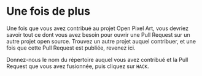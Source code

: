 # Une fois de plus

Une fois que vous avez contribué au projet Open Pixel Art, vous devriez savoir tout ce dont vous avez besoin pour ouvrir une Pull Request sur un autre projet open source. Trouvez un autre projet auquel contribuer, et une fois que cette Pull Request est publiée, revenez ici.

Donnez-nous le nom du répertoire auquel vous avez contribué et la Pull Request que vous avez fusionnée, puis cliquez sur `HACK`.
